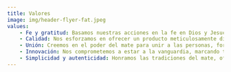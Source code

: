 ```yaml
---
title: Valores
image: img/header-flyer-fat.jpeg
values: 
    - Fe y gratitud: Basamos nuestras acciones en la fe en Dios y Jesucristo, guiados por la gratitud hacia la vida y nuestro Creador.
    - Calidad: Nos esforzamos en ofrecer un producto meticulosamente diseñado, que refleje nuestra pasión y compromiso.
    - Unión: Creemos en el poder del mate para unir a las personas, fortaleciendo la amistad, el amor y la comunidad.
    - Innovación: Nos comprometemos a estar a la vanguardia, marcando tendencia en el mercado con productos únicos.
    - Simplicidad y autenticidad: Honramos las tradiciones del mate, ofreciendo un sabor que conecta con las raíces y emociones de cada consumidor.
---
```

